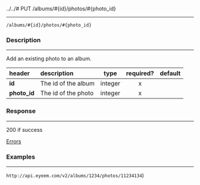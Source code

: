 ../../# PUT /albums/#{id}/photos/#{photo_id} 
***
`/albums/#{id}/photos/#{photo_id} `

### Description
***
Add an existing photo to an album.

|header| description| type |required? |default|
|:---------|:--------------|:----------:|:------------:|:------------:|
|**id**| The id of the album|integer|x||
|**photo_id**| The id of the photo|integer|x||

### Response
***


200 if success

[Errors](../../resources/errors.md#files)

### Examples
***

`http://api.eyeem.com/v2/albums/1234/photos/11234134`)


 